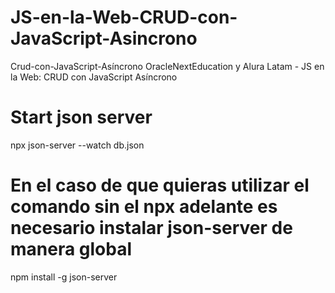 # JS-en-la-Web-CRUD-con-JavaScript-Asincrono 
Crud-con-JavaScript-Asíncrono OracleNextEducation y Alura Latam - JS en la Web: CRUD con JavaScript Asíncrono

# Start json server
npx json-server --watch db.json

# En el caso de que quieras utilizar el comando sin el npx adelante es necesario instalar json-server de manera global
npm install -g json-server